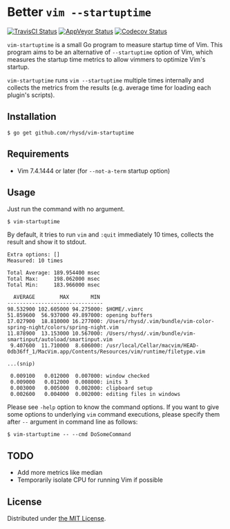 Better `vim --startuptime`
==========================
[![TravisCI Status][]][TravisCI]
[![AppVeyor Status][]][AppVeyor]
[![Codecov Status][]][Codecov]

`vim-startuptime` is a small Go program to measure startup time of Vim. This program aims to be an
alternative of `--startuptime` option of Vim, which measures the startup time metrics to allow vimmers
to optimize Vim's startup.

`vim-startuptime` runs `vim --startuptime` multiple times internally and collects the metrics from
the results (e.g. average time for loading each plugin's scripts).

## Installation

```
$ go get github.com/rhysd/vim-startuptime
```

## Requirements

- Vim 7.4.1444 or later (for `--not-a-term` startup option)

## Usage

Just run the command with no argument.

```
$ vim-startuptime
```

By default, it tries to run `vim` and `:quit` immediately 10 times, collects the result and show it
to stdout.

```
Extra options: []
Measured: 10 times

Total Average: 189.954400 msec
Total Max:     198.062000 msec
Total Min:     183.966000 msec

  AVERAGE        MAX       MIN
-------------------------------
98.532900 102.605000 94.275000: $HOME/.vimrc
51.859600  56.937000 49.897000: opening buffers
17.027900  18.810000 16.277000: /Users/rhysd/.vim/bundle/vim-color-spring-night/colors/spring-night.vim
11.878900  13.153000 10.567000: /Users/rhysd/.vim/bundle/vim-smartinput/autoload/smartinput.vim
 9.407600  11.710000  8.606000: /usr/local/Cellar/macvim/HEAD-0db36ff_1/MacVim.app/Contents/Resources/vim/runtime/filetype.vim

...(snip)

 0.009100   0.012000  0.007000: window checked
 0.009000   0.012000  0.008000: inits 3
 0.003000   0.005000  0.002000: clipboard setup
 0.002600   0.004000  0.002000: editing files in windows
```

Please see `-help` option to know the command options. If you want to give some options to underlying
`vim` command executions, please specify them after `--` argument in command line as follows:

```
$ vim-startuptime -- --cmd DoSomeCommand
```

## TODO

- Add more metrics like median
- Temporarily isolate CPU for running Vim if possible

## License

Distributed under [the MIT License](./LICENSE).



[TravisCI Status]: https://travis-ci.org/rhysd/vim-startuptime.svg?branch=master
[TravisCI]: https://travis-ci.org/rhysd/vim-startuptime
[AppVeyor Status]: https://ci.appveyor.com/api/projects/status/1tpyd9q9tw3ime5u/branch/master?svg=true
[AppVeyor]: https://ci.appveyor.com/project/rhysd/vim-startuptime/branch/master
[Codecov Status]: https://codecov.io/gh/rhysd/vim-startuptime/branch/master/graph/badge.svg
[Codecov]: https://codecov.io/gh/rhysd/vim-startuptime
